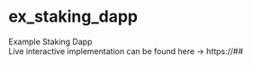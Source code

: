 # ex_staking_dapp
Example Staking Dapp <br />
Live interactive implementation can be found here -> https://##
